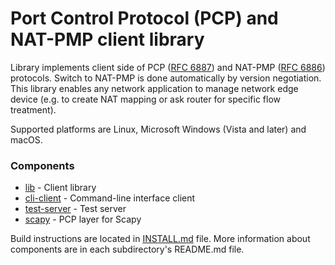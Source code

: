 Port Control Protocol (PCP) and NAT-PMP client library
======================================================

Library implements client side of PCP
([RFC 6887](https://datatracker.ietf.org/doc/html/rfc6887)) and
NAT-PMP ([RFC 6886](https://datatracker.ietf.org/doc/html/rfc6886)) protocols.
Switch to NAT-PMP is done automatically by version negotiation. This library
enables any network application to manage network edge device (e.g. to create
NAT mapping or ask router for specific flow treatment).

Supported platforms are 
Linux, Microsoft Windows (Vista and later) and macOS.

### Components ###

  - [lib](lib)                 - Client library
  - [cli-client](cli-client)   - Command-line interface client
  - [test-server](test-server) - Test server
  - [scapy](scapy)             - PCP layer for Scapy

Build instructions are located in [INSTALL.md](INSTALL.md) file.
More information about components are in each subdirectory's README.md file.
